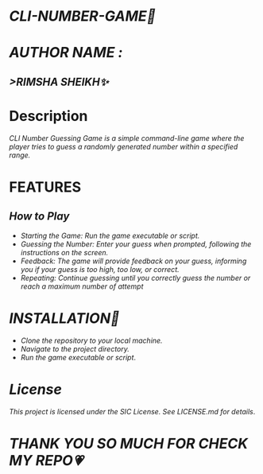 <h1><i>CLI-NUMBER-GAME🎯</i></h1>
<h1><i>AUTHOR NAME :</i></h1>
<h2><i>>RIMSHA SHEIKH✨ </i></h2>
<h1><i></i>Description</i></h1>
<p><i>CLI Number Guessing Game is a simple command-line game where the player tries to guess a randomly generated number within a specified range.</i></p>

<h1><i></i>FEATURES</i></h1>
<h2><i>How to Play</i></h2>
<ul>

 <li><i> Starting the Game: Run the game executable or script.</li>
<li>Guessing the Number: Enter your guess when prompted, following the instructions on the screen.</li>
<li>Feedback: The game will provide feedback on your guess, informing you if your guess is too high, too low, or correct.</li>
<li>Repeating: Continue guessing until you correctly guess the number or reach a maximum number of attempt</i></li>
</ul>

<h1><i>INSTALLATION🚀</i></h1>
<ul>
 <li><i> Clone the repository to your local machine.</li>
<li>Navigate to the project directory.</li>
<li>Run the game executable or script</i>.</li>
</ul>

<h1><i>License</i></h1>

<p><i>This project is licensed under the SIC License. See LICENSE.md for details</i>.</p>

<h1><i>THANK YOU SO MUCH FOR CHECK MY REPO💗</i></h1>





